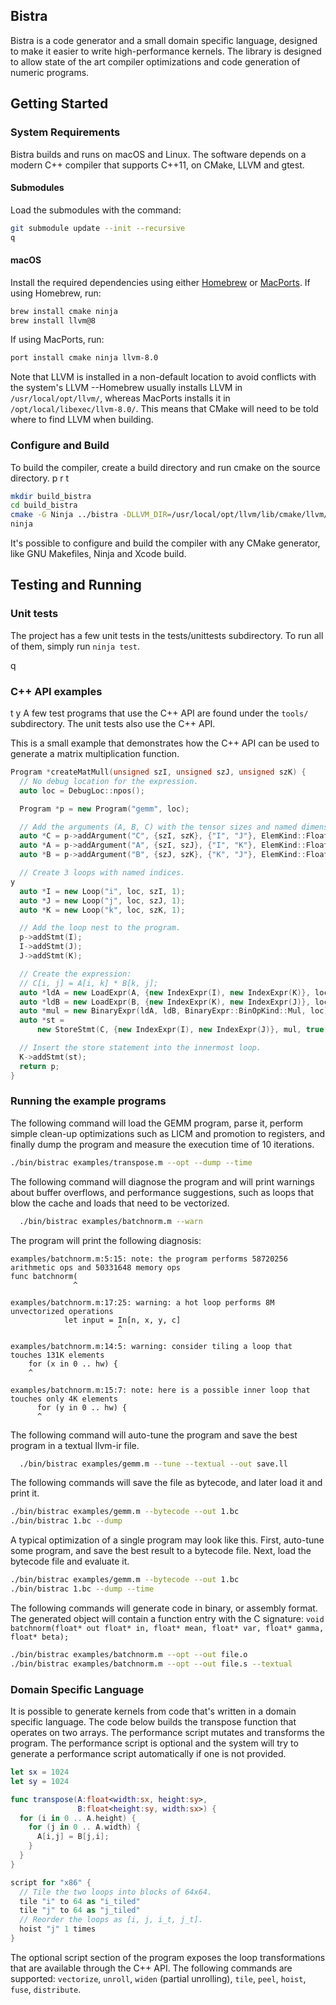 ## Bistra

Bistra is a code generator and a small domain specific language, designed to
make it easier to write high-performance kernels. The library is designed to
allow state of the art compiler optimizations and code generation of numeric
programs.

## Getting Started

### System Requirements

Bistra builds and runs on macOS and Linux. The software depends on a modern C++
compiler that supports C++11, on CMake, LLVM and gtest.

#### Submodules

Load the submodules with the command:

  ```bash
  git submodule update --init --recursive
q
  ```

#### macOS

Install the required dependencies using either [Homebrew](https://brew.sh/) or
[MacPorts](https://www.macports.org/). If using Homebrew, run:

  ```bash
  brew install cmake ninja
  brew install llvm@8
  ```

If using MacPorts, run:

  ```bash
  port install cmake ninja llvm-8.0 
  ```

Note that LLVM is installed in a non-default location to avoid conflicts with
the system's LLVM --Homebrew usually installs LLVM in `/usr/local/opt/llvm/`,
whereas MacPorts installs it in `/opt/local/libexec/llvm-8.0/`. This means that
CMake will need to be told where to find LLVM when building.

### Configure and Build

To build the compiler, create a build directory and run cmake on the source
directory.
p
r
t

  ```bash
  mkdir build_bistra
  cd build_bistra
  cmake -G Ninja ../bistra -DLLVM_DIR=/usr/local/opt/llvm/lib/cmake/llvm/
  ninja
  ```

It's possible to configure and build the compiler with any CMake generator,
like GNU Makefiles, Ninja and Xcode build.

## Testing and Running

### Unit tests

The project has a few unit tests in the tests/unittests subdirectory. To run all
of them, simply run `ninja test`.

q
### C++ API examples

t
y
A few test programs that use the C++ API are found under the `tools/`
subdirectory. The unit tests also use the C++ API.

This is a small example that demonstrates how the C++ API can be used to
generate a matrix multiplication function.

```c++
Program *createMatMull(unsigned szI, unsigned szJ, unsigned szK) {
  // No debug location for the expression.
  auto loc = DebugLoc::npos();

  Program *p = new Program("gemm", loc);

  // Add the arguments (A, B, C) with the tensor sizes and named dimensions.
  auto *C = p->addArgument("C", {szI, szK}, {"I", "J"}, ElemKind::Float32Ty);
  auto *A = p->addArgument("A", {szI, szJ}, {"I", "K"}, ElemKind::Float32Ty);
  auto *B = p->addArgument("B", {szJ, szK}, {"K", "J"}, ElemKind::Float32Ty);

  // Create 3 loops with named indices.
y
  auto *I = new Loop("i", loc, szI, 1);
  auto *J = new Loop("j", loc, szJ, 1);
  auto *K = new Loop("k", loc, szK, 1);

  // Add the loop nest to the program.
  p->addStmt(I);
  I->addStmt(J);
  J->addStmt(K);

  // Create the expression:
  // C[i, j] = A[i, k] * B[k, j];
  auto *ldA = new LoadExpr(A, {new IndexExpr(I), new IndexExpr(K)}, loc);
  auto *ldB = new LoadExpr(B, {new IndexExpr(K), new IndexExpr(J)}, loc);
  auto *mul = new BinaryExpr(ldA, ldB, BinaryExpr::BinOpKind::Mul, loc);
  auto *st =
      new StoreStmt(C, {new IndexExpr(I), new IndexExpr(J)}, mul, true, loc);

  // Insert the store statement into the innermost loop.
  K->addStmt(st);
  return p;
}
```


### Running the example programs

The following command will load the GEMM program, parse it, perform simple
clean-up optimizations such as LICM and promotion to registers, and finally dump
the program and measure the execution time of 10 iterations.

  ```bash
  ./bin/bistrac examples/transpose.m --opt --dump --time
  ```

The following command will diagnose the program and will print warnings about
buffer overflows, and performance suggestions, such as loops that blow the cache
and loads that need to be vectorized.

  ```bash
    ./bin/bistrac examples/batchnorm.m --warn
  ```

The program will print the following diagnosis:
```
examples/batchnorm.m:5:15: note: the program performs 58720256 arithmetic ops and 50331648 memory ops
func batchnorm(
              ^

examples/batchnorm.m:17:25: warning: a hot loop performs 8M unvectorized operations
            let input = In[n, x, y, c]
                        ^

examples/batchnorm.m:14:5: warning: consider tiling a loop that touches 131K elements
    for (x in 0 .. hw) {
    ^

examples/batchnorm.m:15:7: note: here is a possible inner loop that touches only 4K elements
      for (y in 0 .. hw) {
      ^
```

The following command will auto-tune the program and save the best program in a textual llvm-ir file.

  ```bash
    ./bin/bistrac examples/gemm.m --tune --textual --out save.ll
  ```

The following commands will save the file as bytecode, and later load it and print it.
  ```bash
  ./bin/bistrac examples/gemm.m --bytecode --out 1.bc
  ./bin/bistrac 1.bc --dump
  ```


A typical optimization of a single program may look like this. First, auto-tune
some program, and save the best result to a bytecode file. Next, load the
bytecode file and evaluate it.

  ```bash
  ./bin/bistrac examples/gemm.m --bytecode --out 1.bc
  ./bin/bistrac 1.bc --dump --time
  ```

The following commands will generate code in binary, or assembly format.
The generated object will contain a function entry with the C signature:
`void batchnorm(float* out float* in, float* mean, float* var, float* gamma, float* beta); `

  ```bash
  ./bin/bistrac examples/batchnorm.m --opt --out file.o
  ./bin/bistrac examples/batchnorm.m --opt --out file.s --textual
  ```

### Domain Specific Language

It is possible to generate kernels from code that's written in a domain specific
language. The code below builds the transpose function that operates on two
arrays. The performance script mutates and transforms the program. The
performance script is optional and the system will try to generate a performance
script automatically if one is not provided.

  ```swift
  let sx = 1024
  let sy = 1024

  func transpose(A:float<width:sx, height:sy>,
                 B:float<height:sy, width:sx>) {
    for (i in 0 .. A.height) {
      for (j in 0 .. A.width) {
        A[i,j] = B[j,i];
      }
    }
  }

  script for "x86" {
    // Tile the two loops into blocks of 64x64.
    tile "i" to 64 as "i_tiled"
    tile "j" to 64 as "j_tiled"
    // Reorder the loops as [i, j, i_t, j_t].
    hoist "j" 1 times
  }
  ```

The optional script section of the program exposes the loop transformations that
are available through the C++ API. The following commands are supported:
`vectorize`, `unroll`, `widen` (partial unrolling), `tile`, `peel`, `hoist`,
`fuse`, `distribute`.


